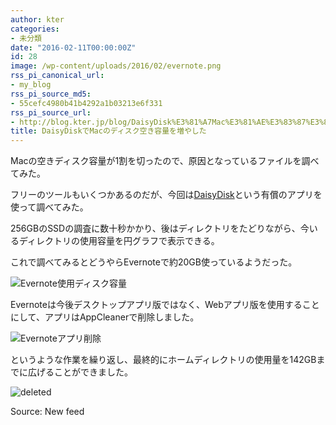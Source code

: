 ```yaml
---
author: kter
categories:
- 未分類
date: "2016-02-11T00:00:00Z"
id: 28
image: /wp-content/uploads/2016/02/evernote.png
rss_pi_canonical_url:
- my_blog
rss_pi_source_md5:
- 55cefc4980b41b4292a1b03213e6f331
rss_pi_source_url:
- http://blog.kter.jp/blog/DaisyDisk%E3%81%A7Mac%E3%81%AE%E3%83%87%E3%82%A3%E3%82%B9%E3%82%AF%E7%A9%BA%E3%81%8D%E5%AE%B9%E9%87%8F%E3%82%92%E5%A2%97%E3%82%84%E3%81%97%E3%81%9F/
title: DaisyDiskでMacのディスク空き容量を増やした
---
```

Macの空きディスク容量が1割を切ったので、原因となっているファイルを調べてみた。

フリーのツールもいくつかあるのだが、今回は[DaisyDisk](https://daisydiskapp.com/)という有償のアプリを使って調べてみた。

256GBのSSDの調査に数十秒かかり、後はディレクトリをたどりながら、今いるディレクトリの使用容量を円グラフで表示できる。

これで調べてみるとどうやらEvernoteで約20GB使っているようだった。

![Evernote使用ディスク容量](http://img.kter.jp/2016/0211/evernote.png)

Evernoteは今後デスクトップアプリ版ではなく、Webアプリ版を使用することにして、アプリはAppCleanerで削除しました。

![Evernoteアプリ削除](http://img.kter.jp/2016/0211/evernote-used-size.png)

というような作業を繰り返し、最終的にホームディレクトリの使用量を142GBまでに広げることができました。

![deleted](http://img.kter.jp/2016/0211/deleted.png)

Source: New feed